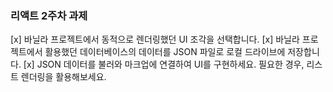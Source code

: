 ### 리액트 2주차 과제

[x] 바닐라 프로젝트에서 동적으로 렌더링했던 UI 조각을 선택합니다.
[x] 바닐라 프로젝트에서 활용했던 데이터베이스의 데이터를 JSON 파일로 로컬 드라이브에 저장합니다.
[x] JSON 데이터를 불러와 마크업에 연결하여 UI를 구현하세요. 필요한 경우, 리스트 렌더링을 활용해보세요.

